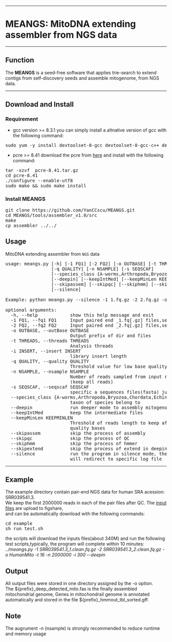 
***
# MEANGS: MitoDNA extending assembler from NGS data
***
## Function  
The **MEANGS** is a seed-free software that applies trie-search to extend contigs from self-discovery seeds and assemble mitogenome, from NGS data. 
***
## Download and Install
### Requirement
* gcc version >= 8.3.1
you can simply install a altnative version of gcc with the following command:
<pre>
sudo yum -y install devtoolset-8-gcc devtoolset-8-gcc-c++ devtoolset-8-binutils
</pre>
* pcre >= 8.41
download the pcre from [here](http://ftp.cs.stanford.edu/pub/exim/pcre/pcre-8.41.tar.gz) and install with the following command:
<pre>
tar -xzvf  pcre-8.41.tar.gz
cd pcre-8.41
./configure --enable-utf8
sudo make && sudo make install
</pre>
### Install MEANGS
<pre>
git clone https://github.com/YanCCscu/MEANGS.git
cd MEANGS/tools/assembler_v1.0/src
make
cp assembler ../../
</pre>

## Usage  
MitoDNA extending assembler from `NGS` data  
<pre>
usage: meangs.py [-h] [-1 FQ1] [-2 FQ2] [-o OUTBASE] [-t THREADS] [-i INSERT]
                 [-q QUALITY] [-n NSAMPLE] [-s SEQSCAF]
                 [--species_class {A-worms,Arthropoda,Bryozoa,Chordata,Echinodermata,Mollusca,Nematoda,N-worms,Porifera-sponges}]
                 [--deepin] [--keepIntMed] [--keepMinLen KEEPMINLEN]
                 [--skipassem] [--skipqc] [--skiphmm] [--skipextend]
                 [--silence]

Example: python meangs.py --silence -1 1.fq.gz -2 2.fq.gz -o OutBase -t 16 -i 350

optional arguments:
  -h, --help            show this help message and exit
  -1 FQ1, --fq1 FQ1     Input paired end _1.fq[.gz] files,seprated by ','
  -2 FQ2, --fq2 FQ2     Input paired end _2.fq[.gz] files,seprated by ','
  -o OUTBASE, --outBase OUTBASE
                        Output prefix of dir and files
  -t THREADS, --threads THREADS
                        Analysis threads
  -i INSERT, --insert INSERT
                        library insert length
  -q QUALITY, --quality QUALITY
                        Threshold value for low base quality
  -n NSAMPLE, --nsample NSAMPLE
                        Number of reads sampled from input reads, default 0
                        (keep all reads)
  -s SEQSCAF, --seqscaf SEQSCAF
                        specific a sequences files(fasta) just for annotation
  --species_class {A-worms,Arthropoda,Bryozoa,Chordata,Echinodermata,Mollusca,Nematoda,N-worms,Porifera-sponges}
                        taxon of species belong to
  --deepin              run deeper mode to assembly mitogenome
  --keepIntMed          keep the intermediate files
  --keepMinLen KEEPMINLEN
                        Threshold of reads length to keep after remove low
                        quality bases
  --skipassem           skip the process of assembly
  --skipqc              skip the process of QC
  --skiphmm             skip the process of hmmer
  --skipextend          skip the process of extend in deepin mode
  --silence             run the program in silence mode, the standard output
                        will redirect to specific log file
</pre>
***
## Example
The example directory contain pair-end NGS data for human SRA acession: SRR039541.3.  
We keep the first 2000000 reads in each of the pair files after QC.
The [input files](https://ndownloader.figshare.com/articles/12199451/versions/2) are upload to figshare,  
and can be automatically download with the following commands:
<pre>
cd example
sh run_test.sh
</pre>
the scripts will download the inputs files(about 340M) and run the following test scripts,typically, the program will complete within 10 minutes:  
*../meangs.py -1 SRR039541.3_1.clean.fq.gz -2 SRR039541.3_2.clean.fq.gz -o HumanMito -t 16 -n 2000000 -i 300 --deepin*

## Output
All output files were stored in one directory assigned by the -o option.  
The ${prefix}_deep_detected_mito.fas is the finally assembled mitochondrial genome, 
Genes in mitochondrail genome is annotated automatically and stored in the file ${prefix}_hmmout_tbl_sorted.gff.

## Note  
The augrument -n (nsample) is strongly recommended to reduce runtime and memory usage  
